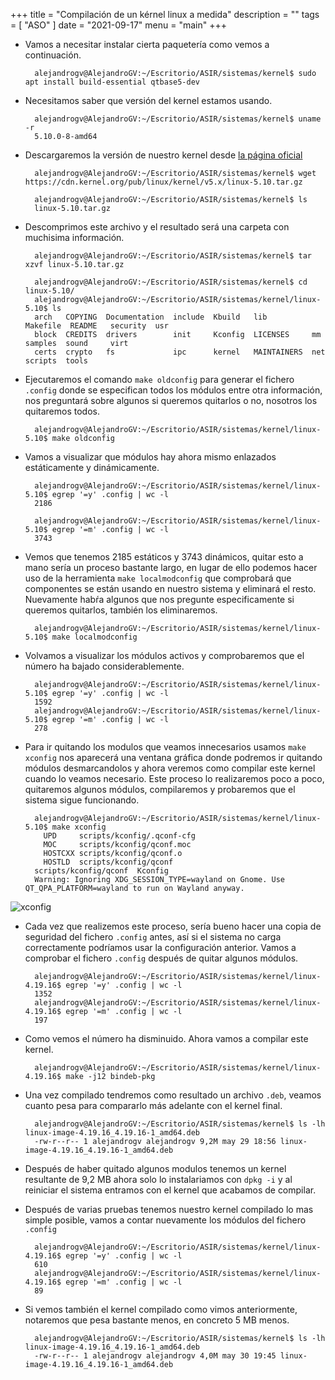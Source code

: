 +++
title = "Compilación de un kérnel linux a medida"
description = ""
tags = [
    "ASO"
]
date = "2021-09-17"
menu = "main"
+++

* Vamos a necesitar instalar cierta paquetería como vemos a continuación.

        alejandrogv@AlejandroGV:~/Escritorio/ASIR/sistemas/kernel$ sudo apt install build-essential qtbase5-dev

* Necesitamos saber que versión del kernel estamos usando.

        alejandrogv@AlejandroGV:~/Escritorio/ASIR/sistemas/kernel$ uname -r
        5.10.0-8-amd64

* Descargaremos la versión de nuestro kernel desde [la página oficial](https://mirrors.edge.kernel.org/pub/linux/kernel/)

        alejandrogv@AlejandroGV:~/Escritorio/ASIR/sistemas/kernel$ wget https://cdn.kernel.org/pub/linux/kernel/v5.x/linux-5.10.tar.gz

        alejandrogv@AlejandroGV:~/Escritorio/ASIR/sistemas/kernel$ ls
        linux-5.10.tar.gz

* Descomprimos este archivo y el resultado será una carpeta con muchisima información.

        alejandrogv@AlejandroGV:~/Escritorio/ASIR/sistemas/kernel$ tar xzvf linux-5.10.tar.gz

        alejandrogv@AlejandroGV:~/Escritorio/ASIR/sistemas/kernel$ cd linux-5.10/
        alejandrogv@AlejandroGV:~/Escritorio/ASIR/sistemas/kernel/linux-5.10$ ls
        arch   COPYING  Documentation  include  Kbuild   lib          Makefile  README   security  usr
        block  CREDITS  drivers        init     Kconfig  LICENSES     mm        samples  sound     virt
        certs  crypto   fs             ipc      kernel   MAINTAINERS  net       scripts  tools

* Ejecutaremos el comando `make oldconfig` para generar el fichero `.config` donde se especifican todos los módulos entre otra información, nos preguntará sobre algunos si queremos quitarlos o no, nosotros los quitaremos todos.

        alejandrogv@AlejandroGV:~/Escritorio/ASIR/sistemas/kernel/linux-5.10$ make oldconfig

* Vamos a visualizar que módulos hay ahora mismo enlazados estáticamente y dinámicamente.

        alejandrogv@AlejandroGV:~/Escritorio/ASIR/sistemas/kernel/linux-5.10$ egrep '=y' .config | wc -l
        2186

        alejandrogv@AlejandroGV:~/Escritorio/ASIR/sistemas/kernel/linux-5.10$ egrep '=m' .config | wc -l
        3743

* Vemos que tenemos 2185 estáticos y 3743 dinámicos, quitar esto a mano sería un proceso bastante largo, en lugar de ello podemos hacer uso de la herramienta `make localmodconfig` que comprobará que componentes se están usando en nuestro sistema y eliminará el resto. Nuevamente habŕa algunos que nos pregunte especificamente si queremos quitarlos, también los eliminaremos.

        alejandrogv@AlejandroGV:~/Escritorio/ASIR/sistemas/kernel/linux-5.10$ make localmodconfig

* Volvamos a visualizar los módulos activos y comprobaremos que el número ha bajado considerablemente.

        alejandrogv@AlejandroGV:~/Escritorio/ASIR/sistemas/kernel/linux-5.10$ egrep '=y' .config | wc -l
        1592
        alejandrogv@AlejandroGV:~/Escritorio/ASIR/sistemas/kernel/linux-5.10$ egrep '=m' .config | wc -l
        278

* Para ir quitando los modulos que veamos innecesarios usamos `make xconfig` nos aparecerá una ventana gráfica donde podremos ir quitando módulos desmarcandolos y ahora veremos como compilar este kernel cuando lo veamos necesario. Este proceso lo realizaremos poco a poco, quitaremos algunos módulos, compilaremos y probaremos que el sistema sigue funcionando.

        alejandrogv@AlejandroGV:~/Escritorio/ASIR/sistemas/kernel/linux-5.10$ make xconfig
          UPD     scripts/kconfig/.qconf-cfg
          MOC     scripts/kconfig/qconf.moc
          HOSTCXX scripts/kconfig/qconf.o
          HOSTLD  scripts/kconfig/qconf
        scripts/kconfig/qconf  Kconfig
        Warning: Ignoring XDG_SESSION_TYPE=wayland on Gnome. Use QT_QPA_PLATFORM=wayland to run on Wayland anyway.

![xconfig]()

* Cada vez que realizemos este proceso, sería bueno hacer una copia de seguridad del fichero `.config` antes, así si el sistema no carga correctamente podríamos usar la configuración anterior. Vamos a comprobar el fichero `.config` después de quitar algunos módulos.

        alejandrogv@AlejandroGV:~/Escritorio/ASIR/sistemas/kernel/linux-4.19.16$ egrep '=y' .config | wc -l
        1352
        alejandrogv@AlejandroGV:~/Escritorio/ASIR/sistemas/kernel/linux-4.19.16$ egrep '=m' .config | wc -l
        197

* Como vemos el número ha disminuido. Ahora vamos a compilar este kernel.

        alejandrogv@AlejandroGV:~/Escritorio/ASIR/sistemas/kernel/linux-4.19.16$ make -j12 bindeb-pkg

* Una vez compilado tendremos como resultado un archivo `.deb`, veamos cuanto pesa para compararlo más adelante con el kernel final.

        alejandrogv@AlejandroGV:~/Escritorio/ASIR/sistemas/kernel$ ls -lh linux-image-4.19.16_4.19.16-1_amd64.deb 
        -rw-r--r-- 1 alejandrogv alejandrogv 9,2M may 29 18:56 linux-image-4.19.16_4.19.16-1_amd64.deb

* Después de haber quitado algunos modulos tenemos un kernel resultante de 9,2 MB ahora solo lo instalariamos con `dpkg -i` y al reiniciar el sistema entramos con el kernel que acabamos de compilar.

* Después de varias pruebas tenemos nuestro kernel compilado lo mas simple posible, vamos a contar nuevamente los módulos del fichero `.config`

        alejandrogv@AlejandroGV:~/Escritorio/ASIR/sistemas/kernel/linux-4.19.16$ egrep '=y' .config | wc -l
        610
        alejandrogv@AlejandroGV:~/Escritorio/ASIR/sistemas/kernel/linux-4.19.16$ egrep '=m' .config | wc -l
        89

* Si vemos también el kernel compilado como vimos anteriormente, notaremos que pesa bastante menos, en concreto 5 MB menos.

        alejandrogv@AlejandroGV:~/Escritorio/ASIR/sistemas/kernel$ ls -lh linux-image-4.19.16_4.19.16-1_amd64.deb 
        -rw-r--r-- 1 alejandrogv alejandrogv 4,0M may 30 19:45 linux-image-4.19.16_4.19.16-1_amd64.deb